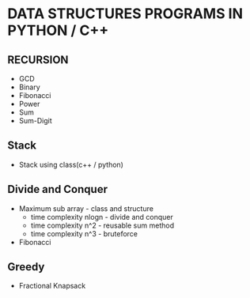 # DATA STRUCTURES PROGRAMS IN PYTHON / C++
## RECURSION
* GCD
* Binary
* Fibonacci
* Power
* Sum
* Sum-Digit
## Stack
* Stack using class(c++ / python)
## Divide and Conquer
* Maximum sub array - class and structure
  * time complexity nlogn - divide and conquer
  * time complexity n^2 - reusable sum method 
  * time complexity n^3 - bruteforce 
* Fibonacci
## Greedy
* Fractional Knapsack
 
 

